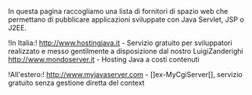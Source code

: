 In questa pagina raccogliamo una lista di fornitori di spazio web che permettano di pubblicare applicazioni sviluppate con Java Servlet, JSP o J2EE.

!In Italia:!
http://www.hostingjava.it - Servizio gratuito per sviluppatori realizzato e messo gentilmente a disposizione dal nostro LuigiZanderighi
http://www.mondoserver.it - Hosting Java a costi contenuti

!All'estero:!
http://www.myjavaserver.com - [<html>]ex-MyCgiServer[</html>], servizio gratuito senza gestione diretta del context